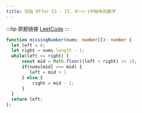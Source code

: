 ```yaml
---
title: 剑指 Offer 53 - II. 0～n-1中缺失的数字
---
```

:::tip 原题链接
[LeetCode](https://leetcode-cn.com/problems/que-shi-de-shu-zi-lcof/)
:::

```typescript
function missingNumber(nums: number[]): number {
  let left = 0;
  let right = nums.length - 1;
  while(left <= right) {
      const mid = Math.floor((left + right) >> 1);
      if(nums[mid] === mid) {
         left = mid + 1
      } else {
          right = mid - 1;
      }
  }
  return left;
};
```
